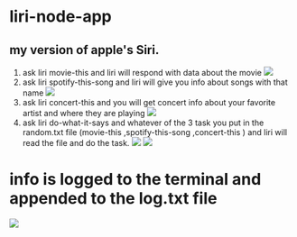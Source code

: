 # liri-node-app

my version of apple's Siri.
---------------------------

1) ask liri movie-this <your movie name> and liri will respond with data about the movie
![](https://cl.ly/a995414ef1ad/Screen%252520Recording%2525202018-10-24%252520at%25252006.19%252520PM.gif)
2) ask liri spotify-this-song <your song name> and liri will give you info about songs with that name
![](https://cl.ly/68eb6f9b9fcc/Screen%252520Recording%2525202018-10-24%252520at%25252006.23%252520PM.gif)
3) ask liri concert-this <artist name> and you will get concert info about your favorite artist and where they are playing
![](https://cl.ly/7ccfd6c5d8e1/download/Screen%252520Recording%2525202018-10-24%252520at%25252006.25%252520PM.gif)
4) ask liri do-what-it-says and whatever of the 3 task you put in the random.txt file (movie-this <your movie name>,spotify-this-song <your song name>,concert-this <artist name>) and liri will read the file and do the task.
![](https://cl.ly/ac1995f8efa8/download/Screen%252520Recording%2525202018-10-24%252520at%25252006.27%252520PM.gif)
![](https://cl.ly/ded10add1ab5/Screen%252520Recording%2525202018-10-24%252520at%25252006.29%252520PM.gif)
  
# info is logged to the terminal and appended to the log.txt file
![](https://cl.ly/6deaec9e6ac1/Screen%252520Recording%2525202018-10-24%252520at%25252006.31%252520PM.gif)
